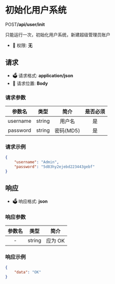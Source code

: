 # 初始化用户系统

<div class="api-info">
    <span class="post method-block">POST</span><b>/api/user/init</b><br>
    <p>只能运行一次，初始化用户系统，新建超级管理员账户</p>
</div>

- :key: 权限: **无**

## 请求

- :ballot_box: 请求格式: **application/json**
- :rocket: 请求位置: **Body**

### 请求参数

| 参数名    | 类型    | 简介     | 是否必须 |
| :------: | :----: | :------: | :----: |
| username | string | 用户名    | 是      |
| password | string | 密码(MD5) | 是      |

### 请求示例

``` json
{
    "username": "Admin",
    "password": "5d83hy2ejebd223443gebf"
}
```

## 响应

- :ballot_box: 响应格式: **json**

### 响应参数

| 参数名 | 类型   | 简介     |
| :---: | :----: | :-----: |
| -     | string | 应为 OK |

### 响应示例

``` json
{
    "data": "OK"
}
```